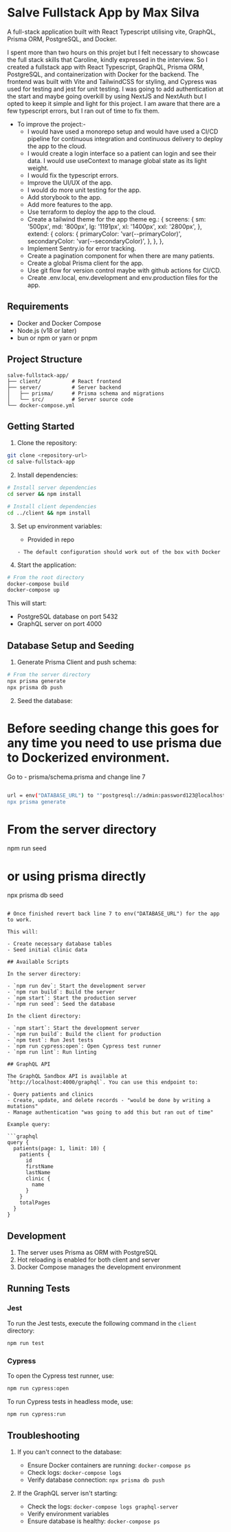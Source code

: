 # Salve Fullstack App by Max Silva

A full-stack application built with React Typescript utilising vite, GraphQL, Prisma ORM, PostgreSQL, and Docker.

I spent more than two hours on this projet but I felt necessary to showcase the full stack skills that Caroline,
kindly expressed in the interview. So I created a fullstack app with React Typescript, GraphQL, Prisma ORM, PostgreSQL,
and containerization with Docker for the backend. The frontend was built with Vite and TailwindCSS for styling, and
Cypress was used for testing and jest for unit testing. I was going to add authentication at the start and maybe going overkill by using NextJS and NextAuth but I opted to keep it simple and light for this project. I am aware that there are a few typescript errors, but I ran out of time to fix them.

- To improve the project:-
  - I would have used a monorepo setup and would have used a CI/CD pipeline for continuous integration and continuous delivery to deploy the app to the cloud.
  - I would create a login interface so a patient can login and see their data. I would use useContext to manage global state as its light weight.
  - I would fix the typescript errors.
  - Improve the UI/UX of the app.
  - I would do more unit testing for the app.
  - Add storybook to the app.
  - Add more features to the app.
  - Use terraform to deploy the app to the cloud.
  - Create a tailwind theme for the app theme eg.: {
    screens: {
    sm: '500px',
    md: '800px',
    lg: '1191px',
    xl: '1400px',
    xxl: '2800px',
    },
    extend: {
    colors: {
    primaryColor: 'var(--primaryColor)',
    secondaryColor: 'var(--secondaryColor)',
    },
    },
    },
  - Implement Sentry.io for error tracking.
  - Create a pagination component for when there are many patients.
  - Create a global Prisma client for the app.
  - Use git flow for version control maybe with github actions for CI/CD.
  - Create .env.local, env.development and env.production files for the app.

## Requirements

- Docker and Docker Compose
- Node.js (v18 or later)
- bun or npm or yarn or pnpm

## Project Structure

```
salve-fullstack-app/
├── client/          # React frontend
├── server/          # Server backend
│   ├── prisma/      # Prisma schema and migrations
│   └── src/         # Server source code
└── docker-compose.yml
```

## Getting Started

1. Clone the repository:

```bash
git clone <repository-url>
cd salve-fullstack-app
```

2. Install dependencies:

```bash
# Install server dependencies
cd server && npm install

# Install client dependencies
cd ../client && npm install
```

3. Set up environment variables:

   - Provided in repo

   ```
   - The default configuration should work out of the box with Docker

   ```

4. Start the application:

```bash
# From the root directory
docker-compose build
docker-compose up
```

This will start:

- PostgreSQL database on port 5432
- GraphQL server on port 4000

## Database Setup and Seeding

1. Generate Prisma Client and push schema:

```bash
# From the server directory
npx prisma generate
npx prisma db push
```

2. Seed the database:

# Before seeding change this goes for any time you need to use prisma due to Dockerized environment.

Go to - prisma/schema.prisma and change line 7

```bash

url = env("DATABASE_URL") to ""postgresql://admin:password123@localhost:5432/health_clinic_db"
npx prisma generate
```

# From the server directory

npm run seed

# or using prisma directly

npx prisma db seed

````

# Once finished revert back line 7 to env("DATABASE_URL") for the app to work.

This will:

- Create necessary database tables
- Seed initial clinic data

## Available Scripts

In the server directory:

- `npm run dev`: Start the development server
- `npm run build`: Build the server
- `npm start`: Start the production server
- `npm run seed`: Seed the database

In the client directory:

- `npm start`: Start the development server
- `npm run build`: Build the client for production
- `npm test`: Run Jest tests
- `npm run cypress:open`: Open Cypress test runner
- `npm run lint`: Run linting

## GraphQL API

The GraphQL Sandbox API is available at `http://localhost:4000/graphql`. You can use this endpoint to:

- Query patients and clinics
- Create, update, and delete records - "would be done by writing a mutations"
- Manage authentication "was going to add this but ran out of time"

Example query:

```graphql
query {
  patients(page: 1, limit: 10) {
    patients {
      id
      firstName
      lastName
      clinic {
        name
      }
    }
    totalPages
  }
}
````

## Development

1. The server uses Prisma as ORM with PostgreSQL
2. Hot reloading is enabled for both client and server
3. Docker Compose manages the development environment

## Running Tests

### Jest

To run the Jest tests, execute the following command in the `client` directory:

```bash
npm run test
```

### Cypress

To open the Cypress test runner, use:

```bash
npm run cypress:open
```

To run Cypress tests in headless mode, use:

```bash
npm run cypress:run
```

## Troubleshooting

1. If you can't connect to the database:

   - Ensure Docker containers are running: `docker-compose ps`
   - Check logs: `docker-compose logs`
   - Verify database connection: `npx prisma db push`

2. If the GraphQL server isn't starting:
   - Check the logs: `docker-compose logs graphql-server`
   - Verify environment variables
   - Ensure database is healthy: `docker-compose ps`
